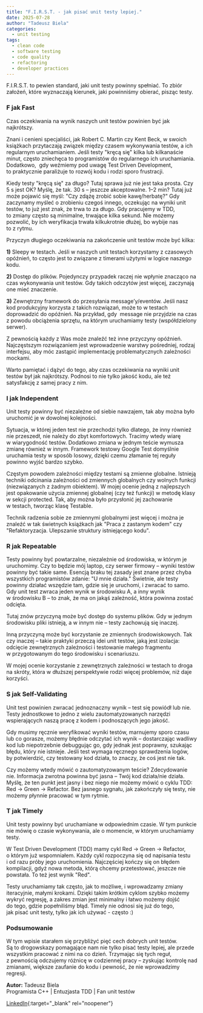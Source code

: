 ```yaml
---
title: "F.I.R.S.T. - jak pisać unit testy lepiej."
date: 2025-07-28
author: "Tadeusz Biela"
categories:
  - unit testing
tags:
  - clean code
  - software testing
  - code quality
  - refactoring
  - developer practices
---
```


F.I.R.S.T. to&nbsp;pewien standard, jaki unit testy powinny spełniać. To&nbsp;zbiór założeń, które wyznaczają kierunek, jaki powinniśmy obierać, pisząc testy.


### F jak Fast

Czas oczekiwania na wynik naszych unit testów powinien być jak najkrótszy.

Znani i&nbsp;cenieni specjaliści, jak Robert C. Martin czy Kent Beck, w&nbsp;swoich książkach przytaczają związek między czasem wykonywania testów, a&nbsp;ich regularnym uruchamianiem.
Jeśli testy "kręcą się" kilka lub kilkanaście minut, często zniechęca to&nbsp;programistów do&nbsp;regularnego ich uruchamiania. Dodatkowo, &nbsp;gdy weźmiemy pod uwagę Test Driven Development, to&nbsp;praktycznie paraliżuje to&nbsp;rozwój kodu i&nbsp;rodzi sporo frustracji.

Kiedy testy "kręcą się" za długo? Tutaj sprawa już nie jest taka prosta. Czy 5 s jest OK? Myślę, że&nbsp;tak. 30&nbsp;s – jeszcze akceptowalne. 1–2 min? Tutaj już może pojawić się myśl: "Czy zdążę zrobić sobie kawę/herbatę?"
Gdy zaczynamy myśleć o&nbsp;zrobieniu czegoś innego, oczekując na wyniki unit testów, to&nbsp;już jest znak, że&nbsp;trwa to za długo. Gdy pracujemy w&nbsp;TDD, to&nbsp;zmiany często są&nbsp;minimalne, trwające kilka sekund. Nie możemy pozwolić, by&nbsp;ich weryfikacja trwała kilkukrotnie dłużej, bo&nbsp;wybije nas to&nbsp;z&nbsp;rytmu.

Przyczyn długiego oczekiwania na zakończenie unit testów może być kilka:

**1)** Sleepy w&nbsp;testach.
   Jeśli w&nbsp;naszych unit testach korzystamy z&nbsp;czasowych opóźnień, to&nbsp;często jest to&nbsp;związane z&nbsp;timerami użytymi w&nbsp;logice naszego kodu.

**2)** Dostęp do&nbsp;plików.
   Pojedynczy przypadek raczej nie wpłynie znacząco na czas wykonywania unit testów. Gdy takich odczytów jest więcej, zaczynają one mieć znaczenie.

**3)** Zewnętrzny framework do&nbsp;przesyłania message’y/eventów.
   Jeśli nasz kod produkcyjny korzysta z&nbsp;takich rozwiązań, może to&nbsp;w&nbsp;testach doprowadzić do&nbsp;opóźnień. Na&nbsp;przykład, gdy&nbsp; message nie przyjdzie na czas z&nbsp;powodu obciążenia sprzętu, na&nbsp;którym uruchamiamy testy (współdzielony serwer).

Z pewnością każdy z&nbsp;Was może znaleźć też inne przyczyny opóźnień. Najczęstszym rozwiązaniem jest wprowadzenie warstwy pośredniej, rodzaj interfejsu, aby&nbsp;móc zastąpić implementację problematycznych zależności mockami.

Warto pamiętać i&nbsp;dążyć do&nbsp;tego, aby&nbsp;czas oczekiwania na wyniki unit testów był jak najkrótszy. Podnosi to&nbsp;nie tylko jakość kodu, ale&nbsp;też satysfakcję z&nbsp;samej pracy z&nbsp;nim.


### I jak Independent

Unit testy powinny być niezależne od siebie nawzajem, tak&nbsp;aby można było uruchomić je w&nbsp;dowolnej kolejności.

Sytuacja, w&nbsp;której jeden test nie przechodzi tylko dlatego, że&nbsp;inny również nie przeszedł, nie&nbsp;należy do&nbsp;zbyt komfortowych. Tracimy wtedy wiarę w&nbsp;wiarygodność testów. Dodatkowo zmiana w&nbsp;jednym teście wymusza zmianę również w&nbsp;innym.
Framework testowy Google Test domyślnie uruchamia testy w&nbsp;sposób losowy, dzięki czemu złamanie tej reguły powinno wyjść bardzo szybko.

Częstym powodem zależności między testami są&nbsp;zmienne globalne. Istnieją techniki odcinania zależności od&nbsp;zmiennych globalnych czy wolnych funkcji (niezwiązanych z&nbsp;żadnym obiektem).
W mojej ocenie jedną z&nbsp;najlepszych jest opakowanie użycia zmiennej globalnej (czy też funkcji) w&nbsp;metodę klasy w&nbsp;sekcji protected. Tak, aby&nbsp;można było przysłonić jej zachowanie w&nbsp;testach, tworząc klasę Testable.

Technik radzenia sobie ze zmiennymi globalnymi jest więcej i&nbsp;można je znaleźć w&nbsp;tak świetnych książkach jak "Praca z&nbsp;zastanym kodem" czy "Refaktoryzacja. Ulepszanie struktury istniejącego kodu".


### R jak Repeatable

Testy powinny być powtarzalne, niezależnie od środowiska, w&nbsp;którym je uruchomimy. Czy to&nbsp;będzie mój laptop, czy&nbsp;serwer firmowy – wyniki testów powinny być takie same.
Esencją braku tej zasady jest znane przez chyba wszystkich programistów zdanie: "U mnie działa."
Świetnie, ale testy powinny działać wszędzie tam, gdzie się je uruchomi, i&nbsp;zwracać to&nbsp;samo.
Gdy unit test zwraca jeden wynik w&nbsp;środowisku&nbsp;A, a&nbsp;inny wynik w&nbsp;środowisku&nbsp;B – to&nbsp;znak, że&nbsp;ma&nbsp;on jakąś zależność, która powinna zostać odcięta.

Tutaj znów przyczyną może być dostęp do&nbsp;systemu plików. Gdy w&nbsp;jednym środowisku pliki istnieją, a&nbsp;w&nbsp;innym nie – testy zachowują się inaczej.

Inną przyczyną może być korzystanie ze zmiennych środowiskowych.
Tak czy inaczej – takie praktyki przeczą idei unit testów, jaką jest izolacja: odcięcie zewnętrznych zależności i&nbsp;testowanie małego fragmentu w&nbsp;przygotowanym do&nbsp;tego środowisku i&nbsp;scenariuszu.

W mojej ocenie korzystanie z&nbsp;zewnętrznych zależności w&nbsp;testach to&nbsp;droga na skróty, która w&nbsp;dłuższej perspektywie rodzi więcej problemów, niż&nbsp;daje korzyści.


### S jak Self-Validating

Unit test powinien zwracać jednoznaczny wynik – test się powiódł lub nie.
Testy jednostkowe to&nbsp;jedno z&nbsp;wielu zautomatyzowanych narzędzi wspierających naszą pracę z&nbsp;kodem i&nbsp;podnoszących jego jakość.

Gdy musimy ręcznie weryfikować wyniki testów, marnujemy sporo czasu lub co gorasze, możemy błędnie odczytać ich wynik – dostarczając wadliwy kod lub niepotrzebnie debuggując go, gdy&nbsp;jednak jest poprawny, szukając błędu, który nie istnieje.
Jeśli test wymaga ręcznego sprawdzenia logów, by&nbsp;potwierdzić, czy&nbsp;testowany kod działa, to&nbsp;znaczy, że&nbsp;coś jest nie tak.

Czy możemy wtedy mówić o&nbsp;zautomatyzowanym teście? Zdecydowanie nie.
Informacja zwrotna powinna być jasna – Twój kod działa/nie działa.
Myślę, że ten punkt jest jasny i&nbsp;bez niego nie możemy mówić o&nbsp;cyklu TDD: Red → Green → Refactor. Bez jasnego sygnału, jak zakończyły się testy, nie możemy płynnie pracować w&nbsp;tym rytmie.


### T jak Timely

Unit testy powinny być uruchamiane w&nbsp;odpowiednim czasie. W&nbsp;tym punkcie nie mówię o&nbsp;czasie wykonywania, ale&nbsp;o&nbsp;momencie, w&nbsp;którym uruchamiamy testy.

W Test Driven Development (TDD) mamy cykl Red&nbsp;→&nbsp;Green&nbsp;→&nbsp;Refactor, o&nbsp;którym już wspomniałem. Każdy cykl rozpoczyna się od napisania testu i&nbsp;od razu próby jego uruchomienia. Najczęściej kończy się on błędem kompilacji, gdyż nowa metoda, którą chcemy przetestować, jeszcze nie powstała. To&nbsp;też jest wynik "Red".

Testy uruchamiamy tak często, jak to&nbsp;możliwe, i&nbsp;wprowadzamy zmiany iteracyjnie, małymi krokami. Dzięki takim krótkim cyklom szybko możemy wykryć regresję, a&nbsp;zakres zmian jest minimalny i&nbsp;łatwo możemy dojść do&nbsp;tego, gdzie popełniliśmy błąd.
Timely nie odnosi się już do&nbsp;tego, jak&nbsp;pisać unit testy, tylko jak ich używać - często :)


### Podsumowanie

W tym wpisie starałem się przybliżyć pięć cech dobrych unit testów. Są&nbsp;to&nbsp;drogowskazy pomagające nam nie tylko pisać testy lepiej, ale przede wszystkim pracować z&nbsp;nimi na co dzień.
Trzymając się tych reguł, z&nbsp;pewnością odczujemy różnicę w&nbsp;codziennej pracy – zyskując kontrolę nad zmianami, większe zaufanie do&nbsp;kodu i&nbsp;pewność, że&nbsp;nie wprowadzimy regresji.

**Autor:** Tadeusz Biela  
Programista C++ | Entuzjasta TDD | Fan unit testów

[LinkedIn](https://www.linkedin.com/in/tadeuszbiela/){:target="_blank" rel="noopener"}